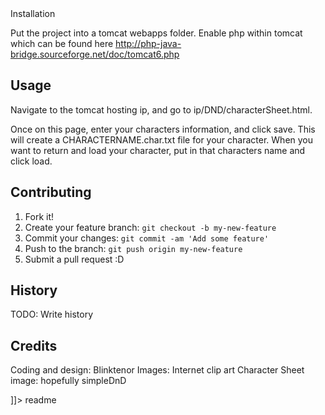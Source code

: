 <snippet>
  <content><![CDATA[
# ${1:Project Name}
This project is mostly a never ending work in progress. The idea is to have a usable digital character sheet for keeping track of your chacters as time goes on without having to make all of the changes on one sheet.

## Installation
Put the project into a tomcat webapps folder. Enable php within tomcat which can be found here http://php-java-bridge.sourceforge.net/doc/tomcat6.php

## Usage
Navigate to the tomcat hosting ip, and go to ip/DND/characterSheet.html.

Once on this page, enter your characters information, and click save. This will create a CHARACTERNAME.char.txt file for your character. When you want to return and load your character, put in that characters name and click load. 

## Contributing
1. Fork it!
2. Create your feature branch: `git checkout -b my-new-feature`
3. Commit your changes: `git commit -am 'Add some feature'`
4. Push to the branch: `git push origin my-new-feature`
5. Submit a pull request :D

## History
TODO: Write history

## Credits
Coding and design: Blinktenor
Images: Internet clip art
Character Sheet image: hopefully simpleDnD

]]></content>
  <tabTrigger>readme</tabTrigger>
</snippet>
